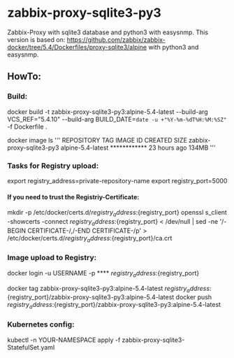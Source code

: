 # zabbix-proxy-sqlite3-py3
Zabbix-Proxy with sqlite3 database and python3 with easysnmp.
This version is based on:  https://github.com/zabbix/zabbix-docker/tree/5.4/Dockerfiles/proxy-sqlite3/alpine
    with python3 and easysnmp.

## HowTo:
### Build:
docker build -t zabbix-proxy-sqlite3-py3:alpine-5.4-latest --build-arg VCS_REF="5.4.10" --build-arg BUILD_DATE=`date -u +"%Y-%m-%dT%H:%M:%SZ"` -f Dockerfile .

docker image ls
'''
REPOSITORY                                                                          TAG                 IMAGE ID       CREATED        SIZE
zabbix-proxy-sqlite3-py3                                                            alpine-5.4-latest   ************   23 hours ago   134MB
'''

### Tasks for Registry upload:
export registry_address=private-repository-name
export registry_port=5000

#### If you need to trust the Registriy-Certificate:
mkdir -p /etc/docker/certs.d/${registry_address}:${registry_port}
openssl s_client -showcerts -connect ${registry_address}:${registry_port} < /dev/null | sed -ne '/-BEGIN CERTIFICATE-/,/-END CERTIFICATE-/p' > /etc/docker/certs.d/${registry_address}:${registry_port}/ca.crt

### Image upload to Registry:
docker login -u USERNAME -p **** ${registry_address}:${registry_port}

docker tag zabbix-proxy-sqlite3-py3:alpine-5.4-latest ${registry_address}:${registry_port}/zabbix-proxy-sqlite3-py3:alpine-5.4-latest
docker push ${registry_address}:${registry_port}/zabbix-proxy-sqlite3-py3:alpine-5.4-latest

### Kubernetes config:
kubectl -n YOUR-NAMESPACE apply -f zabbix-proxy-sqlite3-StatefulSet.yaml
